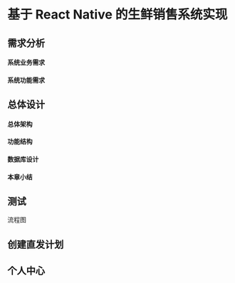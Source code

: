 # 基于 React Native 的生鲜销售系统实现


## 需求分析
  #### 系统业务需求
  #### 系统功能需求

## 总体设计

  #### 总体架构
  #### 功能结构
  #### 数据库设计
  #### 本章小结

## 
## 测试
流程图




## 创建直发计划
## 个人中心

